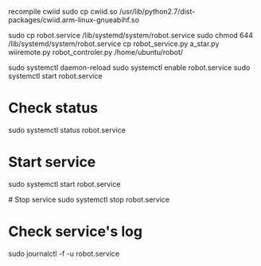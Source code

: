 recompile cwiid
sudo cp cwiid.so /usr/lib/python2.7/dist-packages/cwiid.arm-linux-gnueabihf.so

sudo cp robot.service /lib/systemd/system/robot.service
sudo chmod 644 /lib/systemd/system/robot.service
cp  robot_service.py a_star.py wiiremote.py robot_controler.py /home/ubuntu/robot/

sudo systemctl daemon-reload
sudo systemctl enable robot.service
sudo systemctl start robot.service

# Check status
sudo systemctl status robot.service

# Start service
sudo systemctl start robot.service

# Stop service
sudo systemctl stop robot.service

# Check service's log
sudo journalctl -f -u robot.service
